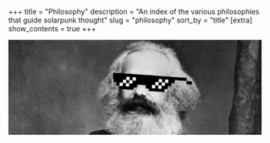 +++
title = "Philosophy"
description = "An index of the various philosophies that guide solarpunk thought"
slug = "philosophy"
sort_by = "title"
[extra]
show_contents = true
+++

![Philosophy_Banner](/images/philosophybanner.png)